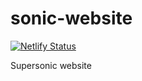 # sonic-website
[![Netlify Status](https://api.netlify.com/api/v1/badges/8ce522de-fb46-4cee-832d-1d9582c0449c/deploy-status)](https://app.netlify.com/sites/soft-hotteok-45c90f/deploys)

Supersonic website
